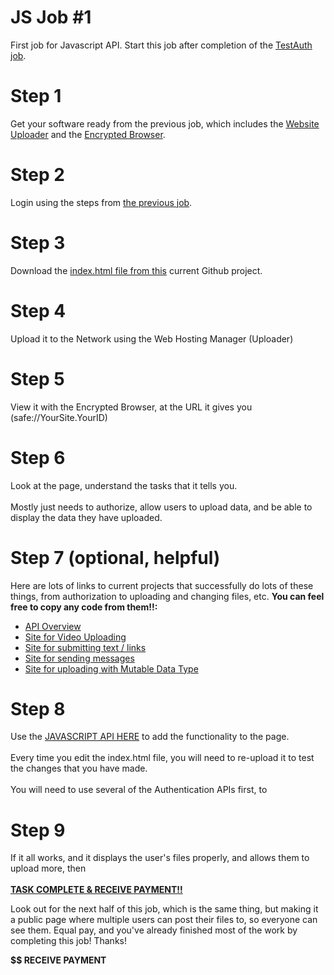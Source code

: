 # JS Job #1
First job for Javascript API. Start this job after completion of the <a href="https://github.com/PuchongOffice/TestAuth" target="_blank">TestAuth job</a>.

# Step 1

Get your software ready from the previous job, which includes the <a href="https://github.com/maidsafe/safe_examples/releases" taget="_blank">Website Uploader</a> and the <a href="https://github.com/maidsafe/safe_browser/releases" target="_blank">Encrypted Browser</a>. 

# Step 2

Login using the steps from <a href="https://github.com/PuchongOffice/TestAuth" target="_blank">the previous job</a>. 

# Step 3

Download the <a href="https://github.com/willgallo3/JS-Job-1/blob/master/index.html" target="_blank">index.html file from this</a> current Github project. 

# Step 4

Upload it to the Network using the Web Hosting Manager (Uploader)

# Step 5

View it with the Encrypted Browser, at the URL it gives you (safe://YourSite.YourID)

# Step 6

Look at the page, understand the tasks that it tells you. <br><br>Mostly just needs to authorize, allow users to upload data, and be able to display the data they have uploaded.

# Step 7 (optional, helpful)

Here are lots of links to current projects that successfully do lots of these things, from authorization to uploading and changing files, etc. **You can feel free to copy any code from them!!:**
 - <a href="https://github.com/josephm1/Safe-API-Overview" target="_blank">API Overview</a>
 - <a href="https://github.com/josephm1/Vidy">Site for Video Uploading</a>
 - <a href="https://github.com/josephm1/Listy">Site for submitting text / links</a>
 - <a href="https://github.com/josephm1/Chaty">Site for sending messages</a>
 - <a href="https://github.com/josephm1/Demoy" target="_blank">Site for uploading with Mutable Data Type</a>

# Step 8

Use the <a href="http://docs.maidsafe.net/beaker-plugin-safe-app/">JAVASCRIPT API HERE</a> to add the functionality to the page.<br><br>
Every time you edit the index.html file, you will need to re-upload it to test the changes that you have made.<br><br>
You will need to use several of the Authentication APIs first, to 

# Step 9

If it all works, and it displays the user's files properly, and allows them to upload more, then <br><br><b><u>TASK COMPLETE & RECEIVE PAYMENT!!</b></u>

Look out for the next half of this job, which is the same thing, but making it a public page where multiple users can post their files to, so everyone can see them. Equal pay, and you've already finished most of the work by completing this job! Thanks!

<b>$$ RECEIVE PAYMENT</b>
